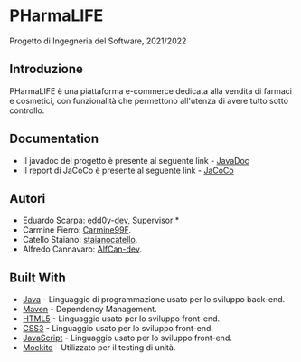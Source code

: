 # PHarmaLIFE
Progetto di Ingegneria del Software, 2021/2022

## Introduzione
PHarmaLIFE è una piattaforma e-commerce dedicata alla vendita di farmaci e cosmetici, con funzionalità che permettono all'utenza di avere tutto sotto controllo.

## Documentation
 - Il javadoc del progetto è presente al seguente link - [JavaDoc](https://edd0y-dev.github.io/pharmalife-2022/jacoco/)
 - Il report di JaCoCo è presente al seguente link - [JaCoCo](https://edd0y-dev.github.io/pharmalife-2022/jacoco/) 
## Autori
 - Eduardo Scarpa: [edd0y-dev](https://github.com/edd0y-dev), Supervisor *
 - Carmine Fierro: [Carmine99F](https://github.com/Carmine99F).
 - Catello Staiano: [staianocatello](https://github.com/staianocatello).
 - Alfredo Cannavaro: [AlfCan-dev](https://github.com/AlfCan-dev).

## Built With
 - [Java](https://jdk.java.net/15/) - Linguaggio di programmazione usato per lo sviluppo back-end.
 - [Maven](https://maven.apache.org/) - Dependency Management.
 - [HTML5](https://www.w3schools.com/html/default.asp) - Linguaggio usato per lo sviluppo front-end.
 - [CSS3](https://www.w3schools.com/css/default.asp) - Linguaggio usato per lo sviluppo front-end.
 - [JavaScript](https://www.w3schools.com/js/default.asp) - Linguaggio usato per lo sviluppo front-end.
 - [Mockito](https://site.mockito.org/) - Utilizzato per il testing di unità.
